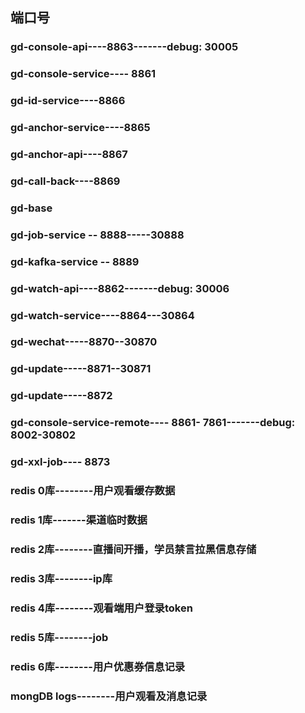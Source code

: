 ## 端口号
### gd-console-api----8863-------debug: 30005
### gd-console-service---- 8861
### gd-id-service----8866
### gd-anchor-service----8865
### gd-anchor-api----8867
### gd-call-back----8869
### gd-base
### gd-job-service -- 8888-----30888
### gd-kafka-service -- 8889

### gd-watch-api----8862-------debug: 30006
### gd-watch-service----8864---30864
### gd-wechat-----8870--30870
### gd-update-----8871--30871

### gd-update-----8872

### gd-console-service-remote---- 8861- 7861-------debug: 8002-30802
### gd-xxl-job---- 8873



### redis 0库--------用户观看缓存数据


### redis 1库-------渠道临时数据


### redis 2库--------直播间开播，学员禁言拉黑信息存储


### redis 3库--------ip库

### redis 4库--------观看端用户登录token

### redis 5库--------job

### redis 6库--------用户优惠券信息记录
### mongDB logs--------用户观看及消息记录


